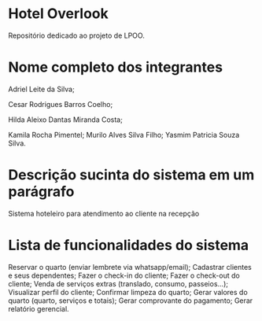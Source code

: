 # Hotel Overlook 
Repositório dedicado ao projeto de LPOO.

# Nome completo dos integrantes
Adriel Leite da Silva;

Cesar Rodrigues Barros Coelho;

Hilda Aleixo Dantas Miranda Costa;

Kamila Rocha Pimentel;
Murilo Alves Silva Filho;
Yasmim Patricia Souza Silva.

# Descrição sucinta do sistema em um parágrafo
Sistema hoteleiro para atendimento ao cliente na recepção

# Lista de funcionalidades do sistema
Reservar o quarto (enviar lembrete via whatsapp/email);
Cadastrar clientes e seus dependentes;
Fazer o check-in do cliente;
Fazer o check-out do cliente;
Venda de serviços extras (translado, consumo, passeios…);
Visualizar perfil do cliente;
Confirmar limpeza do quarto;
Gerar valores do quarto (quarto, serviços e totais);
Gerar comprovante do pagamento;
Gerar relatório gerencial.

